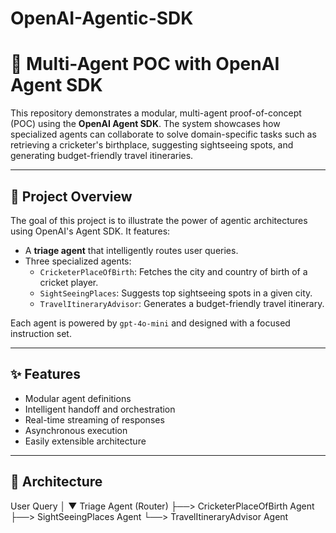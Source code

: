 # OpenAI-Agentic-SDK

# 🧠 Multi-Agent POC with OpenAI Agent SDK

This repository demonstrates a modular, multi-agent proof-of-concept (POC) using the **OpenAI Agent SDK**. The system showcases how specialized agents can collaborate to solve domain-specific tasks such as retrieving a cricketer's birthplace, suggesting sightseeing spots, and generating budget-friendly travel itineraries.

---

## 🚀 Project Overview

The goal of this project is to illustrate the power of agentic architectures using OpenAI's Agent SDK. It features:

- A **triage agent** that intelligently routes user queries.
- Three specialized agents:
  - `CricketerPlaceOfBirth`: Fetches the city and country of birth of a cricket player.
  - `SightSeeingPlaces`: Suggests top sightseeing spots in a given city.
  - `TravelItineraryAdvisor`: Generates a budget-friendly travel itinerary.

Each agent is powered by `gpt-4o-mini` and designed with a focused instruction set.

---

## ✨ Features

- Modular agent definitions
- Intelligent handoff and orchestration
- Real-time streaming of responses
- Asynchronous execution
- Easily extensible architecture

---

## 🧠 Architecture
User Query │ ▼ Triage Agent (Router) ├──> CricketerPlaceOfBirth Agent ├──> SightSeeingPlaces Agent └──> TravelItineraryAdvisor Agent
